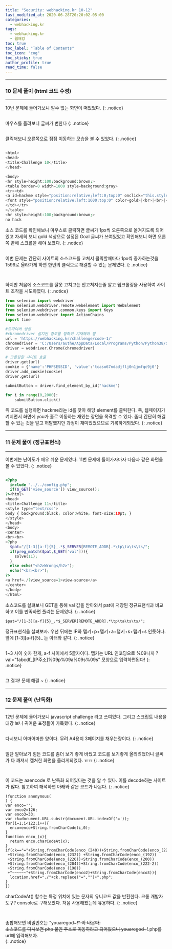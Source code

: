 ```yaml
---
title: "Security: webhacking.kr 10-12"
last_modified_at: 2020-06-28T20:20:02-05:00
categories:
  - webhacking.kr
tags:
  - webhacking.kr
  - 웹해킹
toc: true 
toc_label: "Table of Contents"
toc_icon: "cog"
toc_sticky: true 
author_profile: true 
read_time: false 
---
```


---
### 10 문제 풀이 (html 코드 수정)
---

10번 문제에 들어가보니 알수 없는 화면이 떠있었다.
{: .notice}

<figure class="align-center">
  <img src="{{ site.url }}{{ site.baseurl }}/assets/images/WebHacking.kr/문제10/10-1.JPG" alt="">
  <figcaption> </figcaption>
</figure>

마우스를 올려보니 글씨가 변한다
{: .notice}
<figure class="align-center">
  <img src="{{ site.url }}{{ site.baseurl }}/assets/images/WebHacking.kr/문제10/10-2.JPG" alt="">
  <figcaption> </figcaption>
</figure>
클릭해보니 오른쪽으로 점점 이동하는 모습을 볼 수 있었다.
{: .notice}
<figure class="align-center">
  <img src="{{ site.url }}{{ site.baseurl }}/assets/images/WebHacking.kr/문제10/10-3.JPG" alt="">
  <figcaption> </figcaption>
</figure>

```php
<html>
<head>
<title>Challenge 10</title>
</head>

<body>
<hr style=height:100;background:brown;>
<table border=0 width=1800 style=background:gray>
<tr><td>
<a id=hackme style="position:relative;left:0;top:0" onclick="this.style.left=parseInt(this.style.left,10)+1+'px';if(this.style.left=='1600px')this.href='?go='+this.style.left" onmouseover=this.innerHTML='yOu' onmouseout=this.innerHTML='O'>O</a><br>
<font style="position:relative;left:1600;top:0" color=gold>|<br>|<br>|<br>|<br>Goal</font>
</td></tr>
</table>
<hr style=height:100;background:brown;>
no hack
```

소스 코드를 확인해보니 마우스로 클릭하면 글씨가 1px씩 오른쪽으로 옮겨지도록 되어있고 자세히 보니 gold 색상으로 설정된 Goal 글씨가 쓰여있었고 확인해보니 화면 오른쪽 끝에 스크롤을 해야 보였다.
{: .notice}

<figure class="align-center">
  <img src="{{ site.url }}{{ site.baseurl }}/assets/images/WebHacking.kr/문제10/10-4.JPG" alt="">
  <figcaption> </figcaption>
</figure>

이번 문제는 간단히 사이트의 소스코드를 고쳐서 클릭할때마다 1px씩 증가하는것을 1599로 올라가게 하면 한번의 클릭으로 해결할 수 있는 문제였다.
{: .notice}


<figure class="align-center">
  <img src="{{ site.url }}{{ site.baseurl }}/assets/images/WebHacking.kr/문제10/10-5.JPG" alt="">
  <figcaption> </figcaption>
</figure>

<figure class="align-center">
  <img src="{{ site.url }}{{ site.baseurl }}/assets/images/WebHacking.kr/문제10/10-6.JPG" alt="">
  <figcaption> </figcaption>
</figure>

하지만 처음에 소스코드를 잘못 고치고는 안고쳐지는줄 알고 웹크롤링을 사용하여 사이트 조작을 시도하였다.
{: .notice}

```python
from selenium import webdriver
from selenium.webdriver.remote.webelement import WebElement
from selenium.webdriver.common.keys import Keys
from selenium.webdriver import ActionChains
import time

#드라이버 생성
#chromedriver 설치된 경로를 정확히 기재해야 함
url = 'https://webhacking.kr/challenge/code-1/'
chromedriver = 'C:/Users/authe/AppData/Local/Programs/Python/Python38/Scripts/chromedriver.exe'
driver = webdriver.Chrome(chromedriver)

# 크롤링할 사이트 호출
driver.get(url)
cookie = {'name':'PHPSESSID', 'value':'tcaso67ndadjflj0n1jmfqc9j0'}
driver.add_cookie(cookie)
driver.get(url)

submitButton = driver.find_element_by_id("hackme")

for i in range(0,2000):
    submitButton.click()
```

위 코드를 실행하면 hackme라는 id를 찾아 해당 element를 클릭한다. 즉, 웹페이지가 켜지면서 화면에 you가 홀로 이동하는 재밌는 장면을 목격할 수 있다. 좀더 간단히 해결할 수 있는 것을 알고 허탈했지만 과정이 재미있었으므로 기록하게되었다. 
{: .notice}

---
### 11 문제 풀이 (정규표현식)
---

이번에는 난이도가 매우 쉬운 문제였다. 11번 문제에 들어가자마자 다음과 같은 화면을 볼 수 있었다.
{: .notice}

<figure class="align-center">
  <img src="{{ site.url }}{{ site.baseurl }}/assets/images/WebHacking.kr/문제11/11-1.JPG" alt="">
  <figcaption> </figcaption>
</figure>

```php
<?php
  include "../../config.php";
  if($_GET['view_source']) view_source();
?><html>
<head>
<title>Challenge 11</title>
<style type="text/css">
body { background:black; color:white; font-size:10pt; }
</style>
</head>
<body>
<center>
<br><br>
<?php
  $pat="/[1-3][a-f]{5}_.*$_SERVER[REMOTE_ADDR].*\tp\ta\ts\ts/";
  if(preg_match($pat,$_GET['val'])){
    solve(11);
  }
  else echo("<h2>Wrong</h2>");
  echo("<br><br>");
?>
<a href=./?view_source=1>view-source</a>
</center>
</body>
</html>
```
소스코드를 살펴보니 GET을 통해 val 값을 받아와서 pat에 저장된 정규표현식과 비교하고 이를 만족하면 풀리는 문제였다.
{: .notice}

```
$pat="/[1-3][a-f]{5}_.*$_SERVER[REMOTE_ADDR].*\tp\ta\ts\ts/";
```
정규표현식을 살펴보자. 우선 뒤에는 IP와 탭키+p+탭키+a+탭키+s+탭키+s 인듯하다. 앞에 [1-3][a-f]{5}_ 는 아래와 같다.
{: .notice}
<figure class="align-center">
  <img src="{{ site.url }}{{ site.baseurl }}/assets/images/WebHacking.kr/문제11/11-2.JPG" alt="">
  <figcaption> </figcaption>
</figure>
1~3 사이 숫자 한개, a-f 사이에서 5글자이다. 탭키는 URL 인코딩으로 %09니까  
?val="1abcdf_[IP주소]%09p%09a%09s%09s" 모양으로 입력하면된다!
{: .notice}
<figure class="align-center">
  <img src="{{ site.url }}{{ site.baseurl }}/assets/images/WebHacking.kr/문제11/11-3.JPG" alt="">
  <figcaption> </figcaption>
</figure>
그 결과! 문제 해결 ~
{: .notice}

---
### 12 문제 풀이 (난독화)
---

12번 문제에 들어가보니 javascript challenge 라고 쓰여있다. 그리고 스크립트 내용을 대강 보니 귀여운 표정들이 가득했다.
{: .notice}

<figure class="align-center">
  <img src="{{ site.url }}{{ site.baseurl }}/assets/images/WebHacking.kr/문제12/12-1.JPG" alt="">
  <figcaption> </figcaption>
</figure>

다시보니 어마어마한 양이다. 무려 A4용지 3페이지를 채우는량이다.
{: .notice}
<figure class="align-center">
  <img src="{{ site.url }}{{ site.baseurl }}/assets/images/WebHacking.kr/문제12/12-2.JPG" alt="">
  <figcaption> </figcaption>
</figure>

일단 알아보기 힘든 코드를 좀더 보기 좋게 바꿨고 코드를 보기좋게 올리려했더니 글씨가 다 깨져서 캡처한 화면을 올리게되었다. ㅠㅠ
{: .notice}
<figure class="align-center">
  <img src="{{ site.url }}{{ site.baseurl }}/assets/images/WebHacking.kr/문제12/12-3.JPG" alt="">
  <figcaption> </figcaption>
</figure>

<figure class="align-center">
  <img src="{{ site.url }}{{ site.baseurl }}/assets/images/WebHacking.kr/문제12/12-4.JPG" alt="">
  <figcaption> </figcaption>
</figure>

이 코드는 aaencode 로 난독화 되어있다는 것을 알 수 있다. 이를 decode하는 사이트가 많다. 참고하여 해석하면 아래와 같은 코드가 나온다.
{: .notice}

```
(function anonymous(
) {
var enco='';
var enco2=126;
var enco3=33;
var ck=document.URL.substr(document.URL.indexOf('='));
for(i=1;i<122;i++){
  enco=enco+String.fromCharCode(i,0);
}
function enco_(x){
  return enco.charCodeAt(x);
}
if(ck=="="+String.fromCharCode(enco_(240))+String.fromCharCode(enco_(220))
 +String.fromCharCode(enco_(232)) +String.fromCharCode(enco_(192))
 +String.fromCharCode(enco_(226))+String.fromCharCode(enco_(200))
 +String.fromCharCode(enco_(204))+String.fromCharCode(enco_(222-2))
 +String.fromCharCode(enco_(198))
 +"~~~~~~"+String.fromCharCode(enco2)+String.fromCharCode(enco3)){
  location.href="./"+ck.replace("=","")+".php";
}
})
```

charCodeAt() 함수는 특정 위치에 있는 문자의 유니코드 값을 반환한다. 크롬 개발자 도구? console로 구해보았다. 처음 사용해봤는데 유용하다.
{: .notice}

<figure class="align-center">
  <img src="{{ site.url }}{{ site.baseurl }}/assets/images/WebHacking.kr/문제12/12-5.JPG" alt="">
  <figcaption> </figcaption>
</figure>

<figure class="align-center">
  <img src="{{ site.url }}{{ site.baseurl }}/assets/images/WebHacking.kr/문제12/12-6.JPG" alt="">
  <figcaption> </figcaption>
</figure>

종합해보면 비밀번호는 "youaregod~~~~~~~!" 이 나온다.  
소스코드를 다시보면 php 붙인 주소로 이동하라고 되어있으니 youaregod~~~~~~~!.php를 url에 입력해보자.  
{: .notice}

<figure class="align-center">
  <img src="{{ site.url }}{{ site.baseurl }}/assets/images/WebHacking.kr/문제12/12-7.JPG" alt="">
  <figcaption> </figcaption>
</figure>